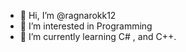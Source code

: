 - 👋 Hi, I’m @ragnarokk12
- 👀 I’m interested in Programming 
- 🌱 I’m currently learning C# , and C++.


<!---
ragnarokk12/ragnarokk12 is a ✨ special ✨ repository because its `README.md` (this file) appears on your GitHub profile.
You can click the Preview link to take a look at your changes.
--->
